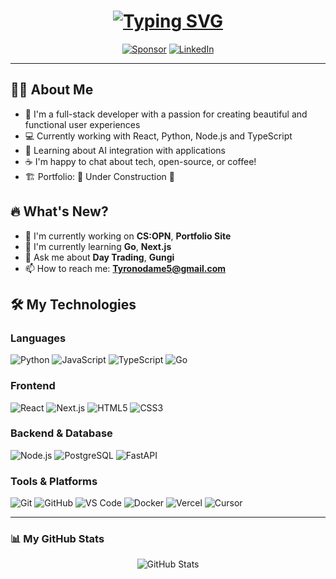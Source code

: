 <h1 align="center">
  <a href="https://git.io/typing-svg"><img src="https://readme-typing-svg.herokuapp.com?font=Fira+Code&pause=1000&color=00BFFF&center=true&width=435&lines=Greetings+Devs!;I'm+Tyron😎;Welcome+to+my+Vault" alt="Typing SVG" /></a>
</h1>

<p align="center">
  <a href="https://github.com/sponsors/TyronOdame"><img src="https://img.shields.io/static/v1?label=Sponsor&message=%E2%9D%A4&logo=GitHub&color=%23fe8e86" alt="Sponsor"></a>
  <a href="https://linkedin.com/in/tyron-odame-355b47336/"><img src="https://img.shields.io/badge/linkedin-%230077B5.svg?style=plastic&logo=linkedin&logoColor=white" alt="LinkedIn"></a>
</p>

---

## 👨‍💻 About Me

- 🚀 I'm a full-stack developer with a passion for creating beautiful and functional user experiences
- 💻 Currently working with React, Python, Node.js and TypeScript
- 🤖 Learning about AI integration with applications
- ☕ I'm happy to chat about tech, open-source, or coffee!
- 🏗️ Portfolio: 🚧 Under Construction 🚧

## 🔥 What's New?

- 🎯 I'm currently working on **CS:OPN**, **Portfolio Site**
- 🌱 I'm currently learning **Go**, **Next.js**
- 💬 Ask me about **Day Trading**, **Gungi**
- 📫 How to reach me: **Tyronodame5@gmail.com**

## 🛠️ My Technologies

### Languages
![Python](https://img.shields.io/badge/Python-3776AB?style=for-the-badge&logo=python&logoColor=white)
![JavaScript](https://img.shields.io/badge/JavaScript-F7DF1E?style=for-the-badge&logo=javascript&logoColor=black)
![TypeScript](https://img.shields.io/badge/TypeScript-007ACC?style=for-the-badge&logo=typescript&logoColor=white)
![Go](https://img.shields.io/badge/Go-00ADD8?style=for-the-badge&logo=go&logoColor=white)

### Frontend
![React](https://img.shields.io/badge/React-20232A?style=for-the-badge&logo=react&logoColor=61DAFB)
![Next.js](https://img.shields.io/badge/Next.js-000000?style=for-the-badge&logo=next.js&logoColor=white)
![HTML5](https://img.shields.io/badge/HTML5-E34F26?style=for-the-badge&logo=html5&logoColor=white)
![CSS3](https://img.shields.io/badge/CSS3-1572B6?style=for-the-badge&logo=css3&logoColor=white)

### Backend & Database
![Node.js](https://img.shields.io/badge/Node.js-43853D?style=for-the-badge&logo=node.js&logoColor=white)
![PostgreSQL](https://img.shields.io/badge/PostgreSQL-316192?style=for-the-badge&logo=postgresql&logoColor=white)
![FastAPI](https://img.shields.io/badge/FastAPI-316192?style=for-the-badge&logo=fastapi&logoColor=white)

### Tools & Platforms
![Git](https://img.shields.io/badge/Git-F05032?style=for-the-badge&logo=git&logoColor=white)
![GitHub](https://img.shields.io/badge/GitHub-100000?style=for-the-badge&logo=github&logoColor=white)
![VS Code](https://img.shields.io/badge/VS_Code-007ACC?style=for-the-badge&logo=visual-studio-code&logoColor=white)
![Docker](https://img.shields.io/badge/Docker-2496ED?style=for-the-badge&logo=docker&logoColor=white)
![Vercel](https://img.shields.io/badge/Vercel-000000?style=for-the-badge&logo=vercel&logoColor=white)
![Cursor](https://img.shields.io/badge/Cursor-000000?style=for-the-badge&logo=cursor&logoColor=white)


---

### 📊 My GitHub Stats
<p align="center">
  <img src="https://github-readme-stats.vercel.app/api?username=TyronOdame&show_icons=true&theme=tokyonight" alt="GitHub Stats" />
</p>
</p>
